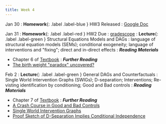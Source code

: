 ```yaml
---
title: Week 4
---
```

Jan 30
: **Homework**{: .label .label-blue } HW3 Released
  : [Google Doc](https://docs.google.com/document/d/1ZCzZj3mwQ7KcPFG6PgFhqDd2cuNatWnOBgfW8SYfk6w/edit?usp=sharing)

Jan 31
: **Homework**{: .label .label-red } HW2 Due
  : [gradescope](https://www.gradescope.com/courses/486969/)
: **Lecture**{: .label .label-green } Structural Equations Models and DAGs
: language of structural equation models (SEMs); conditional exogeneity; language of interventions and "fixing"; direct and in-direct effects
: ***Reading Materials***
- Chapter 6 of [Textbook](https://canvas.stanford.edu/courses/168439/files/folder/Readings)
: ***Further Reading***
- [The birth weight "paradox" uncovered?](https://pubmed.ncbi.nlm.nih.gov/16931543/)

Feb 2
: **Lecture**{: .label .label-green } General DAGs and Counterfactuals
: Single World Intervention Graphs (SWIGs); D-separation; Interventions; Re-visting identification by conditioning; Good and Bad controls
: ***Reading Materials***
- Chapter 7 of [Textbook](https://canvas.stanford.edu/courses/168439/files/folder/Readings)
: ***Further Reading***
- [A Crash Course in Good and Bad Controls](https://ftp.cs.ucla.edu/pub/stat_ser/r493.pdf)
- [Single World Intervention Graphs](https://csss.uw.edu/files/working-papers/2013/wp128.pdf)
- [Proof Sketch of D-Separation Implies Conditional Independence](https://cse.hkust.edu.hk/bnbook/pdf/l03.h.pdf)
